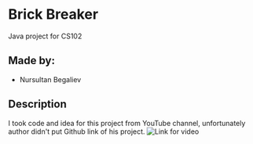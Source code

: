 # Brick Breaker
Java project for CS102

## Made by:
* Nursultan Begaliev

## Description 
I took code and idea for this project from YouTube channel, 
unfortunately author didn't put Github link of his project. 
![Link for video](https://www.youtube.com/watch?v=K9qMm3JbOH0)



